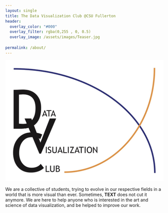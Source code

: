```yaml
---
layout: single
title: The Data Visualization Club @CSU Fullerton
header:
  overlay_color: "#000"
  overlay_filter: rgba(0,255 , 0, 0.5)
  overlay_image: /assets/images/Teaser.jpg

permalink: /about/
---
```


![](/assets/images/DVCLogo.jpg)

We are a collective of students, trying to evolve in our respective fields in 
a world that is more visual than ever. Sometimes, **TEXT** does not cut it anymore. We 
are here to help anyone who is interested in the art and science of data visualization, 
and be helped to improve our work. 

